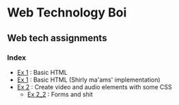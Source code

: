 # Web Technology Boi

## Web tech assignments

### Index

- [Ex 1](ex1/ex1.html) : Basic HTML
- [Ex 1](ex1_shirly_maam_impl/ex1.html) : Basic HTML (Shirly ma'ams' implementation)
- [Ex 2](ex2/ex2.html) :  Create video and audio elements with some CSS
  - [Ex 2_2](ex2/ex2_2.html) : Forms and shit
